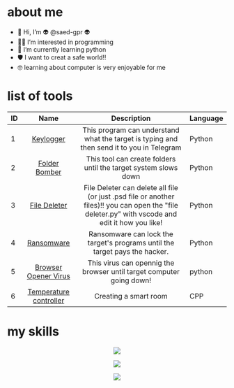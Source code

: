 # about me

- 👋 Hi, I’m :alien: @saed-gpr :alien:
- 👨‍💻 I’m interested in programming
- :snake: I’m currently learning python
- 🛡 I want to creat a safe world!!
- 🤓 learning about computer is very enjoyable for me

# list of tools
| ID |  Name   | Description |  Language  |
| -- | ------  |  ---------  |  --------  |
|  1 | <div align="center"> [Keylogger](https://github.com/saed-gpr/key_logger/) </div> |<div align="center"> This program can understand what the target is typing and then send it to you in Telegram </div>| Python |
|  2 | <div align="center"> [Folder Bomber](https://github.com/saed-gpr/folder-bomber) </div> | <div align="center"> This tool can create folders until the target system slows down </div>| Python |
|  3 | <div align="center"> [File Deleter](https://github.com/saed-gpr/file-deleter) </div> | <div align="center"> File Deleter can delete all file (or just .psd file or another files)!! you can open the "file deleter.py" with vscode and edit it how you like! </div>| Python |
|  4 | <div align="center"> [Ransomware](https://github.com/saed-gpr/ransomware) </div> | <div align="center"> Ransomware can lock the target's programs until the target pays the hacker. </div> | Python |
|  5 | <div align="center"> [Browser Opener Virus](https://github.com/saed-gpr/browser-opener) </div> | <div align="center"> This virus can opennig the browser until target computer going down! </div> | python |
|  6 | <div align="center"> [Temperature controller](https://github.com/saed-gpr/Temperature-controller) </div> | <div align="center"> Creating a smart room </div>| CPP |



# my skills

<p align="center">
  <a href="https://skillicons.dev">
    <img src="https://skillicons.dev/icons?i=django,py,linux" />
  </a>
</p>
<p align="center">
  <a href="https://skillicons.dev">
    <img src="https://skillicons.dev/icons?i=raspberrypi,bash,github" />
  </a>
</p>

</p>
<p align="center">
  <a href="https://skillicons.dev">
    <img src="https://skillicons.dev/icons?i=arduino" />
  </a>
</p>




<!---
saed-gpr/saed-gpr is a ✨ special ✨ repository because its `README.md` (this file) appears on your GitHub profile.
You can click the Preview link to take a look at your changes.
--->
